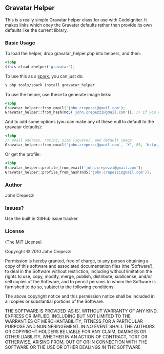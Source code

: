 ## Gravatar Helper

This is a really simple Gravatar helper class for use with CodeIgniter.  It makes links which obey the Gravatar defaults rather than provide its own defaults like the current library.

### Basic Usage

To load the helper, drop gravatar_helper.php into helpers, and then:

``` php
<?php
$this->load->helper('gravatar');
```

To use this as a [spark](http://getsparks.org/), you can just do:

``` bash
$ php tools/spark install gravatar_helper
```

To use the helper, use these to generate image links:

``` php
<?php
Gravatar_helper::from_email('john.crepezzi@gmail.com');
Gravatar_helper::from_hash(md5('john.crepezzi@gmail.com')); // if you only have the hash
```

And to add some options (you can make any of these null to default to the gravatar defaults):

``` php
<?php
// email address, rating, size (square), and default image
Gravatar_helper::from_email('john.crepezzi@gmail.com', 'X', 80, 'http://images.com/image.jpg');
```

Or get the profile:

``` php
<?php
Gravatar_helper::profile_from_email('john.crepezzi@gmail.com');
Gravatar_helper::profile_from_hash(md5('john.crepezzi@gmail.com'));
```

### Author

John Crepezzi

### Issues?

Use the built in GitHub issue tracker.

### License

(The MIT License)

Copyright © 2010 John Crepezzi

Permission is hereby granted, free of charge, to any person obtaining a copy of this software and associated documentation files (the ‘Software’), to deal in the Software without restriction, including without limitation the rights to use, copy, modify, merge, publish, distribute, sublicense, and/or sell copies of the Software, and to permit persons to whom the Software is furnished to do so, subject to the following conditions:

The above copyright notice and this permission notice shall be included in all copies or substantial portions of the Software.

THE SOFTWARE IS PROVIDED ‘AS IS’, WITHOUT WARRANTY OF ANY KIND, EXPRESS OR IMPLIED, INCLUDING BUT NOT LIMITED TO THE WARRANTIES OF MERCHANTABILITY, FITNESS FOR A PARTICULAR PURPOSE AND NONINFRINGEMENT. IN NO EVENT SHALL THE AUTHORS OR COPYRIGHT HOLDERS BE LIABLE FOR ANY CLAIM, DAMAGES OR OTHER LIABILITY, WHETHER IN AN ACTION OF CONTRACT, TORT OR OTHERWISE, ARISING FROM, OUT OF OR IN CONNECTION WITH THE SOFTWARE OR THE USE OR OTHER DEALINGS IN THE SOFTWARE
